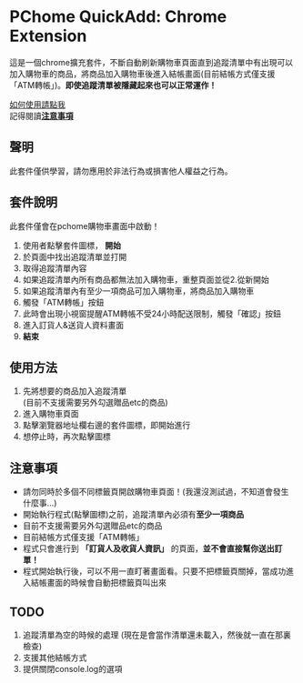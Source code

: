 # PChome QuickAdd: Chrome Extension
這是一個chrome擴充套件，不斷自動刷新購物車頁面直到追蹤清單中有出現可以加入購物車的商品，將商品加入購物車後進入結帳畫面(目前結帳方式僅支援「ATM轉帳」)。**即使追蹤清單被隱藏起來也可以正常運作！**

[如何使用請點我](#使用方法)\
記得閱讀[**注意事項**](#注意事項)

## 聲明
此套件僅供學習，請勿應用於非法行為或損害他人權益之行為。

## 套件說明
此套件僅會在pchome購物車畫面中啟動！

1. 使用者點擊套件圖標， **開始**
2. 於頁面中找出追蹤清單並打開
3. 取得追蹤清單內容
4. 如果追蹤清單內所有商品都無法加入購物車，重整頁面並從2.從新開始
5. 如果追蹤清單內有至少一項商品可加入購物車，將商品加入購物車
6. 觸發「ATM轉帳」按鈕
7. 此時會出現小視窗提醒ATM轉帳不受24小時配送限制，觸發「確認」按鈕 
8. 進入訂貨人&送貨人資料畫面
9. **結束**

## 使用方法
1. 先將想要的商品加入追蹤清單\
   (目前不支援需要另外勾選贈品etc的商品)
2. 進入購物車頁面
3. 點擊瀏覽器地址欄右邊的套件圖標，即開始進行
4. 想停止時，再次點擊圖標

## 注意事項
* 請勿同時於多個不同標籤頁開啟購物車頁面！(我還沒測試過，不知道會發生什麼事...)
* 開始執行程式(點擊圖標)之前，追蹤清單內必須有**至少一項商品**
* 目前不支援需要另外勾選贈品etc的商品
* 目前結帳方式僅支援「ATM轉帳」
* 程式只會進行到 **「訂貨人及收貨人資訊」** 的頁面，**並不會直接幫你送出訂單！**
* 程式開始執行後，可以不用一直盯著畫面看。只要不把標籤頁關掉，當成功進入結帳畫面的時候會自動把標籤頁叫出來

## TODO
1. 追蹤清單為空的時候的處理 (現在是會當作清單還未載入，然後就一直在那裏檢查)
2. 支援其他結帳方式
3. 提供關閉console.log的選項